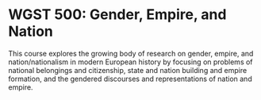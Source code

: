 # WGST 500: Gender, Empire, and Nation

This course explores the growing body of research on gender, empire, and nation/nationalism in modern European history by focusing on problems of national belongings and citizenship, state and nation building and empire formation, and the gendered discourses and representations of nation and empire.